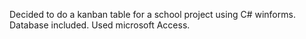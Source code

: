 Decided to do a kanban table for a school project using C# winforms.
Database included. Used microsoft Access.